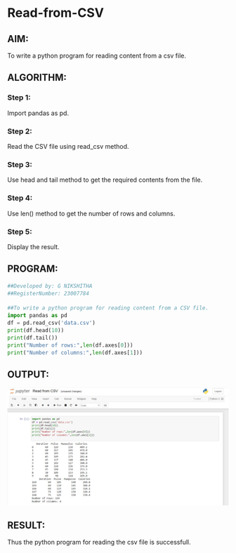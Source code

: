 # Read-from-CSV

## AIM:
To write a python program for reading content from a csv file.
## ALGORITHM:
### Step 1:
Import pandas as pd.
### Step 2:
Read the CSV file using read_csv method.
### Step 3:
Use head and tail method to get the required contents from the file.
### Step 4:
Use len() method to get the number of rows and columns.
### Step 5:
Display the result.
## PROGRAM:
```PYTHON
##Developed by: G NIKSHITHA
##RegisterNumber: 23007784 

##To write a python program for reading content from a CSV file.
import pandas as pd
df = pd.read_csv('data.csv')
print(df.head(10))
print(df.tail())
print("Number of rows:",len(df.axes[0]))
print("Number of columns:",len(df.axes[1]))
```
## OUTPUT:
![output](./read%20from%20csv.jpeg)
## RESULT:
Thus the python program for reading the csv file is successfull.
